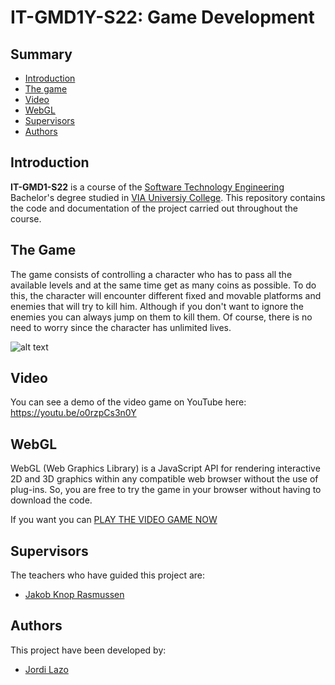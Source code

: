 # IT-GMD1Y-S22: Game Development

## Summary
  - [Introduction](#introduction)
  - [The game](#the-game)
  - [Video](#video)
  - [WebGL](#webgl)
  - [Supervisors](#supervisors)
  - [Authors](#authors)

## Introduction
**IT-GMD1-S22** is a course of the [Software Technology Engineering](https://en.via.dk/programmes/bachelor/software-technology-engineering) Bachelor's degree studied in [VIA Universiy College](https://en.via.dk/).
This repository contains the code and documentation of the project carried out throughout the course.

## The Game
The game consists of controlling a character who has to pass all the available levels and at the same time get as many coins as possible. To do this, the character will encounter different fixed and movable platforms and enemies that will try to kill him. Although if you don't want to ignore the enemies you can always jump on them to kill them. Of course, there is no need to worry since the character has unlimited lives.

![alt text](game_screenshot.png)

## Video
You can see a demo of the video game on YouTube here: https://youtu.be/o0rzpCs3n0Y

## WebGL
WebGL (Web Graphics Library) is a JavaScript API for rendering interactive 2D and 3D graphics within any compatible web browser without the use of plug-ins.
So, you are free to try the game in your browser without having to download the code.

If you want you can [PLAY THE VIDEO GAME NOW](https://jordilazo.itch.io/it-gmd1y-ss-jordi-lazo)

## Supervisors
The teachers who have guided this project are:
- [Jakob Knop Rasmussen](https://github.com/KasperKnop)

## Authors
This project have been developed by:
- [Jordi Lazo](https://github.com/JordiLazo)
